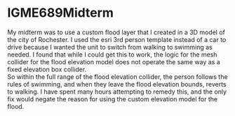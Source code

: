 # IGME689Midterm

My midterm was to use a custom flood layer that I created in a 3D model of the city of Rochester.
I used the esri 3rd person template instead of a car to drive because I wanted the unit to switch from walking to swimming as needed. 
I found that while I could get this to work, the logic for the mesh collider for the flood elevation model does not operate the same way as a fixed elevation box collider.  
So within the full range of the flood elevation collider, the person follows the rules of swimming, and when they leave the flood elevation bounds, reverts to walking. 
I have spent many hours attempting to remedy this, and the only fix would negate the reason for using the custom elevation model for the flood.  

